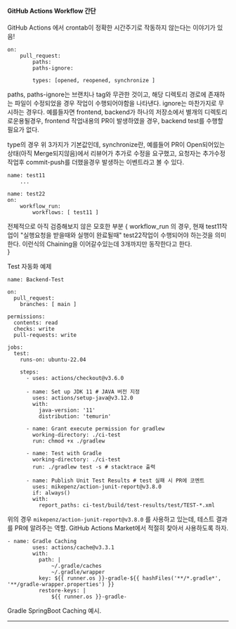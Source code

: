 
#### GitHub Actions Workflow 간단  
GitHub Actions 에서 crontab이 정확한 시간주기로 작동하지 않는다는 이야기가 있음!  

```
on:
	pull_request:
		paths:
		paths-ignore:
		
		types: [opened, reopened, synchronize ]
```  
paths, paths-ignore는 브랜치나 tag와 무관한 것이고, 해당 디렉토리 경로에 존재하는 파일이 수정되었을 경우 작업이 수행되어야함을 나타낸다. ignore는 마찬가지로 무시하는 경우다. 예를들자면 frontend, backend가 하나의 저장소에서 별개의 디렉토리로운용될경우, frontend 작업내용의 PR이 발생하였을 경우, backend test를 수행할 필요가 없다.  

type의 경우 위 3가지가 기본값인데, synchronize란, 예를들어 PR이 Open되어있는상태(아직 Merge되지않음)에서 리뷰어가 추가로 수정을 요구했고, 요청자는 추가수정 작업후 commit-push를 더했을경우 발생하는 이벤트라고 볼 수 있다.  

```
name: test11
	...

name: test22
on:
	workflow_run:
		workflows: [ test11 ]
```
전체적으로 아직 검증해보지 않은 모호한 부분 {
	workflow_run 의 경우, 현재 test11작업이 "실행요청을 받을때와 실행이 완료될때" test22작업이 수행되어야 하는것을 의미한다. 이런식의 Chaining을 이어갈수있는데 3개까지만 동작한다고 한다.  
}

Test 자동화 예제  
```
name: Backend-Test

on:
  pull_request:
    branches: [ main ]

permissions:
  contents: read
  checks: write
  pull-requests: write

jobs:
  test:
    runs-on: ubuntu-22.04 

    steps:
      - uses: actions/checkout@v3.6.0

      - name: Set up JDK 11 # JAVA 버전 지정
        uses: actions/setup-java@v3.12.0
        with:
          java-version: '11'
          distribution: 'temurin'

      - name: Grant execute permission for gradlew
        working-directory: ./ci-test
        run: chmod +x ./gradlew

      - name: Test with Gradle 
        working-directory: ./ci-test
        run: ./gradlew test -s # stacktrace 출력

      - name: Publish Unit Test Results # test 실패 시 PR에 코멘트
        uses: mikepenz/action-junit-report@v3.8.0
        if: always()
        with:
          report_paths: ci-test/build/test-results/test/TEST-*.xml
```  
위의 경우 `mikepenz/action-junit-report@v3.8.0` 를 사용하고 있는데, 테스트 결과를 PR에 알려주는 역할. GitHub Actions Market에서 적절히 찾아서 사용하도록 하자.  


```
- name: Gradle Caching
        uses: actions/cache@v3.3.1
        with:
          path: |  
              ~/.gradle/caches
              ~/.gradle/wrapper
          key: ${{ runner.os }}-gradle-${{ hashFiles('**/*.gradle*', '**/gradle-wrapper.properties') }}
          restore-keys: |
              ${{ runner.os }}-gradle-
```  
Gradle SpringBoot Caching 예시.  


---  
